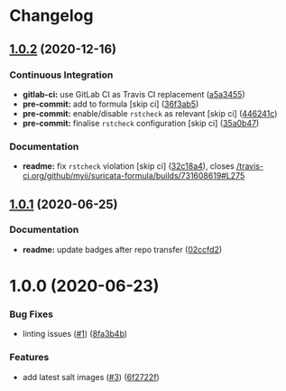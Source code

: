 # Changelog

## [1.0.2](https://github.com/saltstack-formulas/suricata-formula/compare/v1.0.1...v1.0.2) (2020-12-16)


### Continuous Integration

* **gitlab-ci:** use GitLab CI as Travis CI replacement ([a5a3455](https://github.com/saltstack-formulas/suricata-formula/commit/a5a34551779285802ab99dd298e5086d6d2d4107))
* **pre-commit:** add to formula [skip ci] ([36f3ab5](https://github.com/saltstack-formulas/suricata-formula/commit/36f3ab53d5856962f60660d88844e024b1806273))
* **pre-commit:** enable/disable `rstcheck` as relevant [skip ci] ([446241c](https://github.com/saltstack-formulas/suricata-formula/commit/446241c1657ae9cadd6f63533f2d8cef4c08c4aa))
* **pre-commit:** finalise `rstcheck` configuration [skip ci] ([35a0b47](https://github.com/saltstack-formulas/suricata-formula/commit/35a0b47890381b4081a7bd8c3bb4dcdef712357c))


### Documentation

* **readme:** fix `rstcheck` violation [skip ci] ([32c18a4](https://github.com/saltstack-formulas/suricata-formula/commit/32c18a41b80e63dd68fd9dbbed74c281f49025aa)), closes [/travis-ci.org/github/myii/suricata-formula/builds/731608619#L275](https://github.com//travis-ci.org/github/myii/suricata-formula/builds/731608619/issues/L275)

## [1.0.1](https://github.com/saltstack-formulas/suricata-formula/compare/v1.0.0...v1.0.1) (2020-06-25)


### Documentation

* **readme:** update badges after repo transfer ([02ccfd2](https://github.com/saltstack-formulas/suricata-formula/commit/02ccfd2ad67fcb1aca1ca9e0adceb0a07176964f))

# 1.0.0 (2020-06-23)


### Bug Fixes

* linting issues ([#1](https://github.com/alias454/suricata-formula/issues/1)) ([8fa3b4b](https://github.com/alias454/suricata-formula/commit/8fa3b4b0610ae67c370ffc759530652178a27ab7))


### Features

* add latest salt images ([#3](https://github.com/alias454/suricata-formula/issues/3)) ([6f2722f](https://github.com/alias454/suricata-formula/commit/6f2722f06d91a3de2b7b3833db9d92162cc3aac6))
